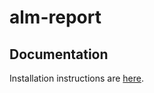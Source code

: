 alm-report
==========

## Documentation
Installation instructions are [here](https://github.com/articlemetrics/alm-report/blob/master/docs/installation.md).
